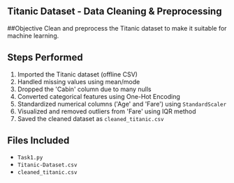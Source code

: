 ## Titanic Dataset - Data Cleaning & Preprocessing

##Objective
Clean and preprocess the Titanic dataset to make it suitable for machine learning.

## Steps Performed
1. Imported the Titanic dataset (offline CSV)
2. Handled missing values using mean/mode
3. Dropped the 'Cabin' column due to many nulls
4. Converted categorical features using One-Hot Encoding
5. Standardized numerical columns ('Age' and 'Fare') using `StandardScaler`
6. Visualized and removed outliers from 'Fare' using IQR method
7. Saved the cleaned dataset as `cleaned_titanic.csv`

## Files Included
- `Task1.py`
- `Titanic-Dataset.csv`
- `cleaned_titanic.csv`
